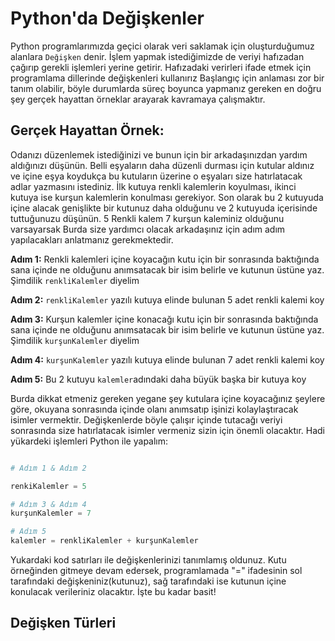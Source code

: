 # Python'da Değişkenler

Python programlarımızda geçici olarak veri saklamak için oluşturduğumuz alanlara `Değişken` denir. İşlem yapmak istediğimizde de veriyi hafızadan çağırıp gerekli işlemleri yerine getirir. Hafızadaki verirleri ifade etmek için programlama dillerinde değişkenleri kullanırız Başlangıç için anlaması zor bir tanım olabilir, böyle durumlarda süreç boyunca yapmanız gereken en doğru şey gerçek hayattan örneklar arayarak kavramaya çalışmaktır.


## Gerçek Hayattan Örnek:

Odanızı düzenlemek istediğinizi ve bunun için bir arkadaşınızdan yardım aldığınızı düşünün. Belli eşyaların daha düzenli durması için kutular aldınız ve içine eşya koydukça bu kutuların üzerine o eşyaları size hatırlatacak adlar yazmasını istediniz. İlk kutuya renkli kalemlerin koyulması, ikinci kutuya ise kurşun kalemlerin konulması gerekiyor. Son olarak bu 2 kutuyuda içine alacak genişlikte bir kutunuz daha olduğunu ve 2 kutuyuda içerisinde tuttuğunuzu düşünün. 5 Renkli kalem 7 kurşun kaleminiz olduğunu varsayarsak Burda size yardımcı olacak arkadaşınız için adım adım yapılacakları anlatmanız gerekmektedir.

**Adım 1:** Renkli kalemleri içine koyacağın kutu için bir sonrasında baktığında sana içinde ne olduğunu anımsatacak bir isim belirle ve kutunun üstüne yaz. Şimdilik `renkliKalemler` diyelim <br>

**Adım 2:** `renkliKalemler` yazılı kutuya elinde bulunan 5 adet renkli kalemi koy <br>

**Adım 3:** Kurşun kalemler içine konacağı kutu için bir sonrasında baktığında sana içinde ne olduğunu anımsatacak bir isim belirle ve kutunun üstüne yaz. Şimdilik `kurşunKalemler` diyelim <br>

**Adım 4:** `kurşunKalemler` yazılı kutuya elinde bulunan 7 adet renkli kalemi koy <br>

**Adım 5:** Bu 2 kutuyu `kalemler`adındaki daha büyük başka bir kutuya koy <br>

Burda dikkat etmeniz gereken yegane şey kutulara içine koyacağınız şeylere göre, okuyana sonrasında içinde olanı anımsatıp işinizi kolaylaştıracak isimler vermektir. Değişkenlerde böyle çalışır içinde tutacağı veriyi sonrasında size hatırlatacak isimler vermeniz sizin için önemli olacaktır. Hadi yükardeki işlemleri Python ile yapalım:

```python

# Adım 1 & Adım 2

renkiKalemler = 5

# Adım 3 & Adım 4
kurşunKalemler = 7

# Adım 5
kalemler = renkliKalemler + kurşunKalemler

```

Yukardaki kod satırları ile değişkenlerinizi tanımlamış oldunuz. Kutu örneğinden gitmeye devam edersek, programlamada "=" ifadesinin sol tarafındaki değişkeniniz(kutunuz), sağ tarafındaki ise kutunun içine konulacak verileriniz olacaktır. İşte bu kadar basit!

## Değişken Türleri
